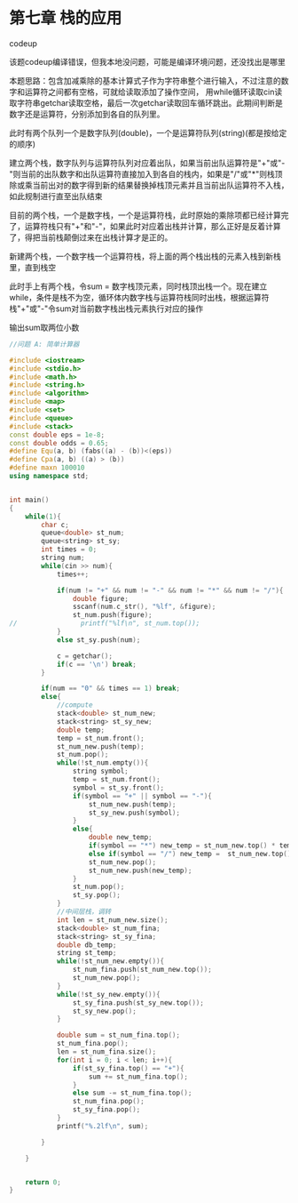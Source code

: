 # 第七章 栈的应用

codeup


该题codeup编译错误，但我本地没问题，可能是编译环境问题，还没找出是哪里

本题思路：包含加减乘除的基本计算式子作为字符串整个进行输入，不过注意的数字和运算符之间都有空格，可就给读取添加了操作空间，
用while循环读取cin读取字符串getchar读取空格，最后一次getchar读取回车循环跳出。此期间判断是数字还是运算符，分别添加到各自的队列里。

此时有两个队列一个是数字队列(double)，一个是运算符队列(string)(都是按给定的顺序)

建立两个栈，数字队列与运算符队列对应着出队，如果当前出队运算符是"+"或"-"则当前的出队数字和出队运算符直接加入到各自的栈内，如果是"/"或"*"则栈顶除或乘当前出对的数字得到新的结果替换掉栈顶元素并且当前出队运算符不入栈，如此规制进行直至出队结束

目前的两个栈，一个是数字栈，一个是运算符栈，此时原始的乘除项都已经计算完了，运算符栈只有"+"和"-"，如果此时对应着出栈并计算，那么正好是反着计算了，得把当前栈颠倒过来在出栈计算才是正的。

新建两个栈，一个数字栈一个运算符栈，将上面的两个栈出栈的元素入栈到新栈里，直到栈空

此时手上有两个栈，令sum = 数字栈顶元素，同时栈顶出栈一个。现在建立while，条件是栈不为空，循环体内数字栈与运算符栈同时出栈，根据运算符栈"+"或"-"令sum对当前数字栈出栈元素执行对应的操作

输出sum取两位小数

```C++
//问题 A: 简单计算器

#include <iostream>
#include <stdio.h>
#include <math.h>
#include <string.h>
#include <algorithm>
#include <map>
#include <set>
#include <queue>
#include <stack>
const double eps = 1e-8;
const double odds = 0.65;
#define Equ(a, b) (fabs((a) - (b))<(eps))
#define Cpa(a, b) ((a) > (b))
#define maxn 100010
using namespace std;


int main()
{
    while(1){
        char c;
        queue<double> st_num;
        queue<string> st_sy;
        int times = 0;
        string num;
        while(cin >> num){
            times++;

            if(num != "+" && num != "-" && num != "*" && num != "/"){
                double figure;
                sscanf(num.c_str(), "%lf", &figure);
                st_num.push(figure);
//                printf("%lf\n", st_num.top());
            }
            else st_sy.push(num);

            c = getchar();
            if(c == '\n') break;
        }

        if(num == "0" && times == 1) break;
        else{
            //compute
            stack<double> st_num_new;
            stack<string> st_sy_new;
            double temp;
            temp = st_num.front();
            st_num_new.push(temp);
            st_num.pop();
            while(!st_num.empty()){
                string symbol;
                temp = st_num.front();
                symbol = st_sy.front();
                if(symbol == "+" || symbol == "-"){
                    st_num_new.push(temp);
                    st_sy_new.push(symbol);
                }
                else{
                    double new_temp;
                    if(symbol == "*") new_temp = st_num_new.top() * temp;
                    else if(symbol == "/") new_temp =  st_num_new.top() / temp;
                    st_num_new.pop();
                    st_num_new.push(new_temp);
                }
                st_num.pop();
                st_sy.pop();
            }
            //中间层栈，调转
            int len = st_num_new.size();
            stack<double> st_num_fina;
            stack<string> st_sy_fina;
            double db_temp;
            string st_temp;
            while(!st_num_new.empty()){
                st_num_fina.push(st_num_new.top());
                st_num_new.pop();
            }
            while(!st_sy_new.empty()){
                st_sy_fina.push(st_sy_new.top());
                st_sy_new.pop();
            }

            double sum = st_num_fina.top();
            st_num_fina.pop();
            len = st_num_fina.size();
            for(int i = 0; i < len; i++){
                if(st_sy_fina.top() == "+"){
                    sum += st_num_fina.top();
                }
                else sum -= st_num_fina.top();
                st_num_fina.pop();
                st_sy_fina.pop();
            }
            printf("%.2lf\n", sum);

        }

    }


    return 0;
}





```
